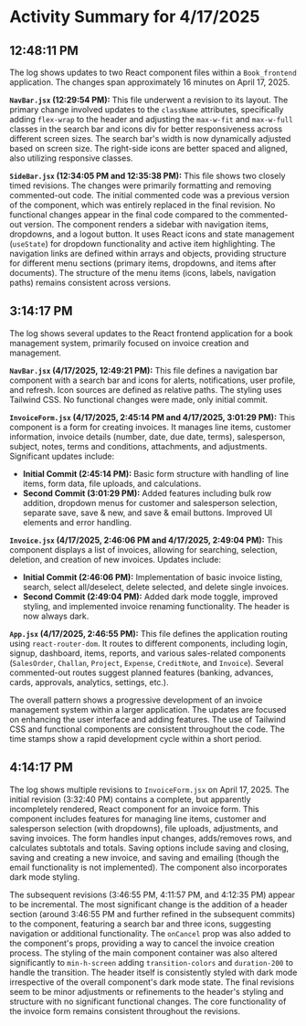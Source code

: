 # Activity Summary for 4/17/2025

## 12:48:11 PM
The log shows updates to two React component files within a `Book_frontend` application.  The changes span approximately 16 minutes on April 17, 2025.

**`NavBar.jsx` (12:29:54 PM):** This file underwent a revision to its layout.  The primary change involved updates to the `className` attributes, specifically adding  `flex-wrap` to the header and adjusting the `max-w-fit` and `max-w-full` classes in the search bar and icons div for better responsiveness across different screen sizes.  The search bar's width is now dynamically adjusted based on screen size.  The right-side icons are better spaced and aligned, also utilizing responsive classes.

**`SideBar.jsx` (12:34:05 PM and 12:35:38 PM):** This file shows two closely timed revisions.  The changes were primarily formatting and removing commented-out code. The initial commented code was a previous version of the component, which was entirely replaced in the final revision.  No functional changes appear in the final code compared to the commented-out version. The component renders a sidebar with navigation items, dropdowns, and a logout button.  It uses React icons and state management (`useState`) for dropdown functionality and active item highlighting.  The navigation links are defined within arrays and objects, providing structure for different menu sections (primary items, dropdowns, and items after documents).  The structure of the menu items (icons, labels, navigation paths) remains consistent across versions.


## 3:14:17 PM
The log shows several updates to the React frontend application for a book management system, primarily focused on invoice creation and management.

**`NavBar.jsx` (4/17/2025, 12:49:21 PM):** This file defines a navigation bar component with a search bar and icons for alerts, notifications, user profile, and refresh. Icon sources are defined as relative paths. The styling uses Tailwind CSS.  No functional changes were made, only initial commit.

**`InvoiceForm.jsx` (4/17/2025, 2:45:14 PM and 4/17/2025, 3:01:29 PM):**  This component is a form for creating invoices.  It manages line items, customer information, invoice details (number, date, due date, terms), salesperson, subject, notes, terms and conditions, attachments, and adjustments.  Significant updates include:
* **Initial Commit (2:45:14 PM):**  Basic form structure with handling of line items, form data, file uploads, and calculations.
* **Second Commit (3:01:29 PM):** Added features including bulk row addition, dropdown menus for customer and salesperson selection,  separate save, save & new, and save & email buttons.  Improved UI elements and error handling.


**`Invoice.jsx` (4/17/2025, 2:46:06 PM and 4/17/2025, 2:49:04 PM):** This component displays a list of invoices, allowing for searching, selection, deletion, and creation of new invoices.  Updates include:
* **Initial Commit (2:46:06 PM):**  Implementation of basic invoice listing, search, select all/deselect, delete selected, and delete single invoices.
* **Second Commit (2:49:04 PM):** Added dark mode toggle, improved styling, and implemented invoice renaming functionality.  The header is now always dark.


**`App.jsx` (4/17/2025, 2:46:55 PM):** This file defines the application routing using `react-router-dom`.  It routes to different components, including login, signup, dashboard, items, reports, and various sales-related components (`SalesOrder`, `Challan`, `Project`, `Expense`, `CreditNote`, and `Invoice`). Several commented-out routes suggest planned features (banking, advances, cards, approvals, analytics, settings, etc.).


The overall pattern shows a progressive development of an invoice management system within a larger application.  The updates are focused on enhancing the user interface and adding features.  The use of Tailwind CSS and functional components are consistent throughout the code. The time stamps show a rapid development cycle within a short period.


## 4:14:17 PM
The log shows multiple revisions to `InvoiceForm.jsx` on April 17, 2025.  The initial revision (3:32:40 PM) contains a complete, but apparently incompletely rendered, React component for an invoice form.  This component includes features for managing line items, customer and salesperson selection (with dropdowns), file uploads, adjustments, and saving invoices.  The form handles input changes, adds/removes rows, and calculates subtotals and totals.  Saving options include saving and closing, saving and creating a new invoice, and saving and emailing (though the email functionality is not implemented).  The component also incorporates dark mode styling.

The subsequent revisions (3:46:55 PM, 4:11:57 PM, and 4:12:35 PM) appear to be incremental.  The most significant change is the addition of a header section (around 3:46:55 PM and further refined in the subsequent commits) to the component, featuring a search bar and three icons, suggesting navigation or additional functionality.  The `onCancel` prop was also added to the component's props, providing a way to cancel the invoice creation process.  The styling of the main component container was also altered significantly to `min-h-screen` adding `transition-colors` and `duration-200` to handle the transition. The header itself is consistently styled with dark mode irrespective of the overall component's dark mode state.  The final revisions seem to be minor adjustments or refinements to the header's styling and structure with no significant functional changes.  The core functionality of the invoice form remains consistent throughout the revisions.
